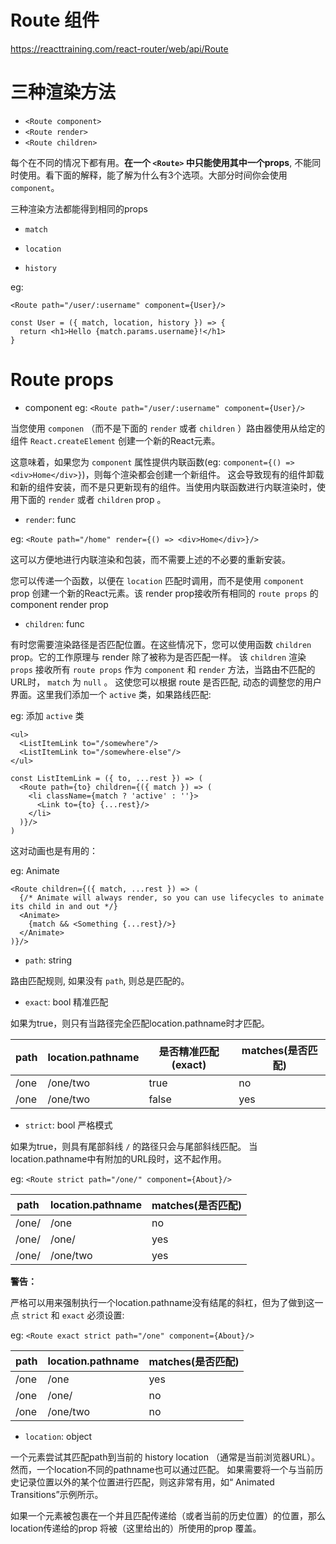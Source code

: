 
Route 组件
=======

https://reacttraining.com/react-router/web/api/Route

# 三种渲染方法


- `<Route component>`
- `<Route render>`
- `<Route children>`

每个在不同的情况下都有用。**在一个 `<Route>` 中只能使用其中一个props**, 不能同时使用。看下面的解释，能了解为什么有3个选项。大部分时间你会使用`component`。

三种渲染方法都能得到相同的props

- `match`

- `location`

- `history`

eg: 

```
<Route path="/user/:username" component={User}/>

const User = ({ match, location, history }) => {
  return <h1>Hello {match.params.username}!</h1>
}
```

# Route props 

- component
eg: `<Route path="/user/:username" component={User}/>`

当您使用 `componen` （而不是下面的 `render` 或者 `children` ）路由器使用从给定的组件 `React.createElement` 创建一个新的React元素。

这意味着，如果您为 `component` 属性提供内联函数(eg: `component={() => <div>Home</div>}`)，则每个渲染都会创建一个新组件。
这会导致现有的组件卸载和新的组件安装，而不是只更新现有的组件。当使用内联函数进行内联渲染时，使用下面的 `render` 或者 `children` prop 。

- `render`: func

eg: `<Route path="/home" render={() => <div>Home</div>}/>`

这可以方便地进行内联渲染和包装，而不需要上述的不必要的重新安装。

您可以传递一个函数，以便在 `location` 匹配时调用，而不是使用 `component` prop 创建一个新的React元素。该 render  prop接收所有相同的 `route props` 的 component render prop

- `children`: func

有时您需要渲染路径是否匹配位置。在这些情况下，您可以使用函数 `children` prop。它的工作原理与 render 除了被称为是否匹配一样。
该 `children` 渲染 `props` 接收所有 `route props` 作为 `component` 和 `render` 方法，当路由不匹配的URL时， `match` 为 `null` 。
这使您可以根据 route 是否匹配, 动态的调整您的用户界面。这里我们添加一个 `active` 类，如果路线匹配:

eg: 添加 `active` 类

```
<ul>
  <ListItemLink to="/somewhere"/>
  <ListItemLink to="/somewhere-else"/>
</ul>

const ListItemLink = ({ to, ...rest }) => (
  <Route path={to} children={({ match }) => (
    <li className={match ? 'active' : ''}>
      <Link to={to} {...rest}/>
    </li>
  )}/>
)

```

这对动画也是有用的：

eg: Animate

```
<Route children={({ match, ...rest }) => (
  {/* Animate will always render, so you can use lifecycles to animate its child in and out */}
  <Animate>
    {match && <Something {...rest}/>}
  </Animate>
)}/>
```

- `path`: string

路由匹配规则, 如果没有 `path`, 则总是匹配的。

- `exact`: bool 精准匹配

如果为true，则只有当路径完全匹配location.pathname时才匹配。

| path    | location.pathname   |  是否精准匹配(exact) | matches(是否匹配) |
| ------  | ------------------- | ------------------ | -------          |
| /one	  |  /one/two	          | true	             |  no              |
| /one	  |  /one/two	          | false	             |  yes             |

- `strict`: bool 严格模式

如果为true，则具有尾部斜线 `/` 的路径只会与尾部斜线匹配。 当location.pathname中有附加的URL段时，这不起作用。

eg: `<Route strict path="/one/" component={About}/>`

| path    | location.pathname   | matches(是否匹配) |
| ------  | ------------------- | -------          |
| /one/	  |  /one   	          |  no              |
| /one/	  |  /one/	            |  yes             |
| /one/	  |  /one/two	          |  yes             |

**警告：**

严格可以用来强制执行一个location.pathname没有结尾的斜杠，但为了做到这一点 `strict` 和 `exact` 必须设置: 

eg: `<Route exact strict path="/one" component={About}/>`

| path    | location.pathname   | matches(是否匹配) |
| ------  | ------------------- | -------          |
| /one	  |  /one   	          |  yes             |
| /one	  |  /one/	            |  no              |
| /one	  |  /one/two	          |  no              |

- `location`: object


一个<Route>元素尝试其匹配path到当前的 history location （通常是当前浏览器URL）。
然而，一个location不同的pathname也可以通过匹配。
如果需要将一个<Route>与当前历史记录位置以外的某个位置进行匹配，则这非常有用，如“ Animated Transitions”示例所示。

如果一个<Route>元素被包裹在一个<Switch>并且匹配传递给<Switch>（或者当前的历史位置）的位置，那么location传递给的prop <Route>将被<Switch>（这里给出的）所使用的prop 覆盖。
